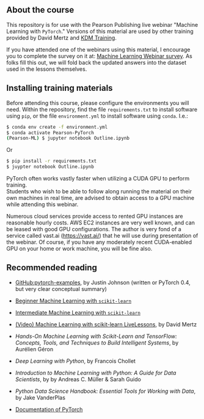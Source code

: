 ## About the course

This repository is for use with the Pearson Publishing live webinar "Machine
Learning with `PyTorch`."  Versions of this material are used by other training
provided by David Mertz and [KDM Training](http://kdm.training).

If you have attended one of the webinars using this material, I encourage you
to complete the survey on it at: [Machine Learning Webinar
survey](https://goo.gl/pghpzD).  As folks fill this out, we will fold back the
updated answers into the dataset used in the lessons themselves.

## Installing training materials

Before attending this course, please configure the environments you will need.
Within the repository, find the file `requirements.txt` to install software
using `pip`, or the file `environment.yml` to install software using `conda`.
I.e.:

```bash
$ conda env create -f environment.yml
$ conda activate Pearson-PyTorch
(Pearson-ML) $ jupyter notebook Outline.ipynb
```

Or

```bash
$ pip install -r requirements.txt
$ juypter notebook Outline.ipynb
```

PyTorch often works vastly faster when utilizing a CUDA GPU to perform training.  
Students who wish to be able to follow along running the material on their own 
machines in real time, are advised to obtain access to a GPU machine while 
attending this webinar.
 
Numerous cloud services provide access to rented GPU instances are reasonable hourly 
costs.  AWS EC2 instances are very well known, and can be leased with good GPU 
configurations.  The author is very fond of a service called vast.ai (https://vast.ai/) 
that he will use during presentation of the webinar.   Of course, if you have any 
moderately recent CUDA-enabled GPU on your home or work machine, you will be fine also.

## Recommended reading

* [GitHub:pytorch-examples](https://github.com/jcjohnson/pytorch-examples#pytorch-autograd), by Justin Johnson (written or PyTorch 0.4, but very clear conceptual summary)

* [Beginner Machine Learning with `scikit-learn`](https://github.com/DavidMertz/ML-Live-Beginner)

* [Intermediate Machine Learning with `scikit-learn`](https://github.com/DavidMertz/ML-Live-Intermediate)

* [(Video) Machine Learning with scikit-learn LiveLessons](https://www.oreilly.com/library/view/machine-learning-with/9780135474198/), by David Mertz

* _Hands-On Machine Learning with Scikit-Learn and TensorFlow: Concepts, Tools, and Techniques to Build Intelligent Systems_, by Aurélien Géron

* _Deep Learning with Python_, by Francois Chollet

* _Introduction to Machine Learning with Python: A Guide for Data Scientists_, by by Andreas C. Müller & Sarah Guido 

* _Python Data Science Handbook: Essential Tools for Working with Data_, by Jake VanderPlas

* [Documentation of PyTorch](https://pytorch.org/docs/stable/index.html)
